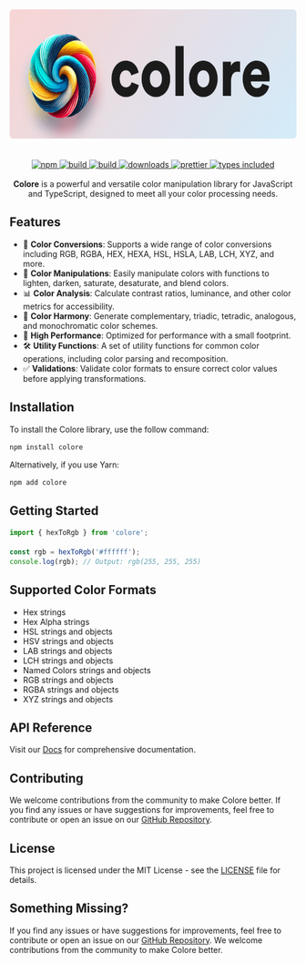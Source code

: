 <div align="center">
  <a href="https://colore.mallikcheripally.com/">
    <img alt="colore" src="assets/images/github-poster.png" width="640" height="227" />
  </a>
</div>
 <br /><br />

<div align="center">
  <a href="https://www.npmjs.com/package/colore">
    <img alt="npm" src="https://img.shields.io/npm/v/colore.svg?labelColor=555be7&color=8c41e9" />
  </a>
  <a href="https://github.com/mallikcheripally/colore/actions">
    <img alt="build" src="https://img.shields.io/github/actions/workflow/status/mallikcheripally/colore/build.yml?labelColor=555be7&color=8c41e9" />
  </a>
  <a href="https://github.com/mallikcheripally/colore/blob/main/LICENSE">
    <img alt="build" src="https://img.shields.io/npm/l/colore.svg?labelColor=555be7&color=8c41e9" />
  </a>
  <a href="https://www.npmjs.com/package/colore">
    <img alt="downloads" src="https://img.shields.io/npm/dm/colore.svg?labelColor=555be7&color=8c41e9" />
  </a>
  <a href="https://github.com/prettier/prettier">
    <img alt="prettier" src="https://img.shields.io/badge/code_style-prettier-ff69b4.svg?labelColor=555be7&color=8c41e9" />
  </a>
  <a href="https://codecov.io/gh/mallikcheripally/colore">
    <img alt="types included" src="https://codecov.io/gh/mallikcheripally/colore/branch/main/graph/badge.svg?labelColor=555be7&color=8c41e9" />
  </a>
</div>
 <br />

<div align="center">
<strong>Colore</strong> is a powerful and versatile color manipulation library for JavaScript and TypeScript, designed to meet all your color processing needs. 
</div>


## Features

- 🎨 **Color Conversions**: Supports a wide range of color conversions including RGB, RGBA, HEX, HEXA, HSL, HSLA, LAB, LCH, XYZ, and more.
- 🔄 **Color Manipulations**: Easily manipulate colors with functions to lighten, darken, saturate, desaturate, and blend colors.
- 📊 **Color Analysis**: Calculate contrast ratios, luminance, and other color metrics for accessibility.
- 🌈 **Color Harmony**: Generate complementary, triadic, tetradic, analogous, and monochromatic color schemes.
- 🚀 **High Performance**: Optimized for performance with a small footprint.
- 🛠️ **Utility Functions**: A set of utility functions for common color operations, including color parsing and recomposition.
- ✅ **Validations**: Validate color formats to ensure correct color values before applying transformations.

## Installation
To install the Colore library, use the follow command:

```bash
npm install colore
```

Alternatively, if you use Yarn:

```bash
npm add colore
```

## Getting Started
```javascript
import { hexToRgb } from 'colore';

const rgb = hexToRgb('#ffffff');
console.log(rgb); // Output: rgb(255, 255, 255)
```

## Supported Color Formats
- Hex strings
- Hex Alpha strings
- HSL strings and objects
- HSV strings and objects
- LAB strings and objects
- LCH strings and objects
- Named Colors strings and objects
- RGB strings and objects
- RGBA strings and objects
- XYZ strings and objects

## API Reference
Visit our [Docs](https://colore.mallikcheripally.com) for comprehensive documentation.

## Contributing
We welcome contributions from the community to make Colore better. If you find any issues or have suggestions for improvements, feel free to contribute or open an issue on our [GitHub Repository](https://github.com/mallikcheripally/colore).

## License
This project is licensed under the MIT License - see the [LICENSE](./LICENSE) file for details.

## Something Missing?
If you find any issues or have suggestions for improvements, feel free to contribute or open an issue on our [GitHub Repository](https://github.com/mallikcheripally/colore). We welcome contributions from the community to make Colore better.
